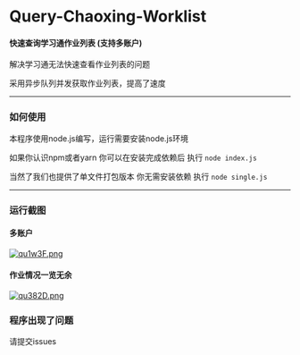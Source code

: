 # Query-Chaoxing-Worklist
####  快速查询学习通作业列表 (支持多账户)
解决学习通无法快速查看作业列表的问题

采用异步队列并发获取作业列表，提高了速度

------------

### 如何使用
本程序使用node.js编写，运行需要安装node.js环境

如果你认识npm或者yarn 你可以在安装完成依赖后 执行 `node index.js`

当然了我们也提供了单文件打包版本 你无需安装依赖 执行 `node single.js` 

------------

### 运行截图
#### 多账户
[![qu1w3F.png](https://s1.ax1x.com/2022/03/21/qu1w3F.png)](https://imgtu.com/i/qu1w3F)
#### 作业情况一览无余
[![qu382D.png](https://s1.ax1x.com/2022/03/21/qu382D.png)](https://imgtu.com/i/qu382D)

### 程序出现了问题
请提交issues
